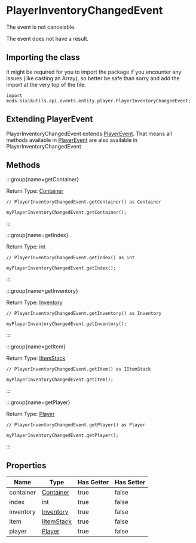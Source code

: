 # PlayerInventoryChangedEvent

The event is not cancelable.

The event does not have a result.

## Importing the class

It might be required for you to import the package if you encounter any issues (like casting an Array), so better be safe than sorry and add the import at the very top of the file.
```zenscript
import mods.sixikutils.api.events.entity.player.PlayerInventoryChangedEvent;
```


## Extending PlayerEvent

PlayerInventoryChangedEvent extends [PlayerEvent](/forge/api/event/entity/player/PlayerEvent). That means all methods available in [PlayerEvent](/forge/api/event/entity/player/PlayerEvent) are also available in PlayerInventoryChangedEvent

## Methods

:::group{name=getContainer}

Return Type: [Container](/mods/sixikutils/utils/world/Container)

```zenscript
// PlayerInventoryChangedEvent.getContainer() as Container

myPlayerInventoryChangedEvent.getContainer();
```

:::

:::group{name=getIndex}

Return Type: int

```zenscript
// PlayerInventoryChangedEvent.getIndex() as int

myPlayerInventoryChangedEvent.getIndex();
```

:::

:::group{name=getInventory}

Return Type: [Inventory](/mods/sixikutils/utils/entity/type/player/inventory/Inventory)

```zenscript
// PlayerInventoryChangedEvent.getInventory() as Inventory

myPlayerInventoryChangedEvent.getInventory();
```

:::

:::group{name=getItem}

Return Type: [IItemStack](/vanilla/api/item/IItemStack)

```zenscript
// PlayerInventoryChangedEvent.getItem() as IItemStack

myPlayerInventoryChangedEvent.getItem();
```

:::

:::group{name=getPlayer}

Return Type: [Player](/mods/sixikutils/utils/entity/type/player/Player)

```zenscript
// PlayerInventoryChangedEvent.getPlayer() as Player

myPlayerInventoryChangedEvent.getPlayer();
```

:::


## Properties

|   Name    |                                    Type                                    | Has Getter | Has Setter |
|-----------|----------------------------------------------------------------------------|------------|------------|
| container | [Container](/mods/sixikutils/utils/world/Container)                        | true       | false      |
| index     | int                                                                        | true       | false      |
| inventory | [Inventory](/mods/sixikutils/utils/entity/type/player/inventory/Inventory) | true       | false      |
| item      | [IItemStack](/vanilla/api/item/IItemStack)                                 | true       | false      |
| player    | [Player](/mods/sixikutils/utils/entity/type/player/Player)                 | true       | false      |

